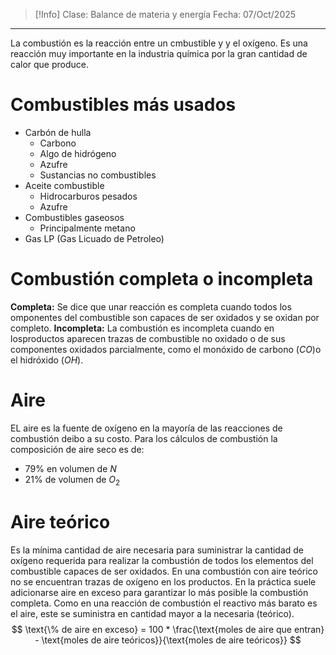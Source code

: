 >[!Info]
>Clase: Balance de materia y energía
>Fecha: 07/Oct/2025

---
La combustión es la reacción entre un cmbustible y y el oxígeno. Es una reacción muy importante en la industria química por la gran cantidad de calor que produce.
# Combustibles más usados
- Carbón de hulla
	- Carbono
	- Algo de hidrógeno
	- Azufre
	- Sustancias no combustibles
- Aceite combustible
	- Hidrocarburos pesados
	- Azufre
- Combustibles gaseosos
	- Principalmente metano
- Gas LP (Gas Licuado de Petroleo)
# Combustión completa o incompleta
**Completa:** Se dice que unar reacción es completa cuando todos los omponentes del combustible son capaces de ser oxidados y se oxidan por completo.
**Incompleta:** La combustión es incompleta cuando en losproductos aparecen trazas de combustible no oxidado o de sus componentes oxidados parcialmente, como el monóxido de carbono ($CO$)o el hidróxido ($OH$).
# Aire
EL aire es la fuente de oxígeno en la mayoría de las reacciones de combustión deibo a su costo.
Para los cálculos de combustión la composición de aire seco es de:
- 79% en volumen de $N$
- 21% de volumen de $O_2$
# Aire teórico
Es la mínima cantidad de aire necesaria para suministrar la cantidad de oxígeno requerida para realizar la combustión de todos los elementos del combustible capaces de ser oxidados. En una combustión con aire teórico no se encuentran trazas de oxígeno en los productos. En la práctica suele adicionarse aire en exceso para garantizar lo más posible la combustión completa.
Como en una reacción de combustión el reactivo más barato es el aire, este se suministra en cantidad mayor a la necesaria (teórico).
$$
\text{\% de aire en exceso} = 100 * \frac{\text{moles de aire que entran} - \text{moles de aire teóricos}}{\text{moles de aire teóricos}}
$$
